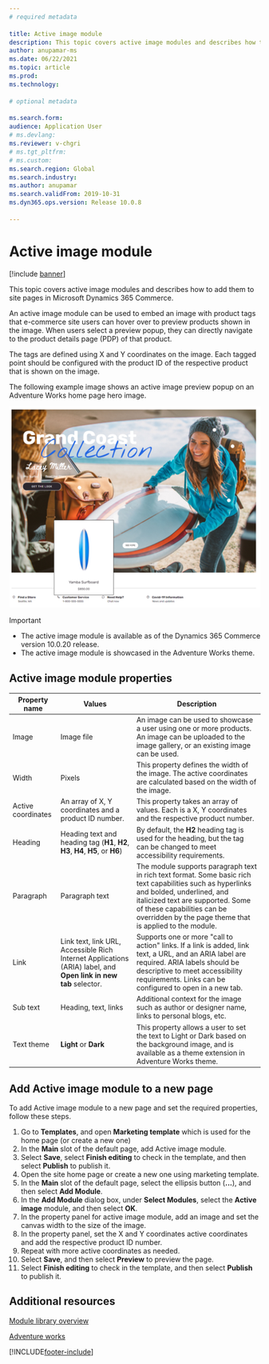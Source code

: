 ```yaml
---
# required metadata

title: Active image module
description: This topic covers active image modules and describes how to add them to site pages in Microsoft Dynamics 365 Commerce.
author: anupamar-ms
ms.date: 06/22/2021
ms.topic: article
ms.prod: 
ms.technology: 

# optional metadata

ms.search.form: 
audience: Application User
# ms.devlang: 
ms.reviewer: v-chgri
# ms.tgt_pltfrm: 
# ms.custom: 
ms.search.region: Global
ms.search.industry: 
ms.author: anupamar
ms.search.validFrom: 2019-10-31
ms.dyn365.ops.version: Release 10.0.8

---
```

# Active image module

[!include [banner](includes/banner.md)]

This topic covers active image modules and describes how to add them to site pages in Microsoft Dynamics 365 Commerce.

An active image module can be used to embed an image with product tags that e-commerce site users can hover over to preview products shown in the image. When users select a preview popup, they can directly navigate to the product details page (PDP) of that product. 

The tags are defined using X and Y coordinates on the image. Each tagged point should be configured with the product ID of the respective product that is shown on the image.

The following example image shows an active image preview popup on an Adventure Works home page hero image.

![Example of a active image module preview popup](./media/Active_image.PNG)

>[!IMPORTANT]
> - The active image module is available as of the Dynamics 365 Commerce version 10.0.20 release.
> - The active image module is showcased in the Adventure Works theme.

## Active image module properties

| Property name  | Values | Description |
|----------------|--------|-------------|
| Image          | Image file | An image can be used to showcase a user using one or more products. An image can be uploaded to the image gallery, or an existing image can be used. |
|Width| Pixels| This property defines the width of the image. The active coordinates are calculated based on the width of the image.|
|Active coordinates| An array of X, Y coordinates and a product ID number.| This property takes an array of values. Each is a X, Y coordinates and the respective product number.|
| Heading        | Heading text and heading tag (**H1**, **H2**, **H3**, **H4**, **H5**, or **H6**) | By default, the **H2** heading tag is used for the heading, but the tag can be changed to meet accessibility requirements. |
| Paragraph      | Paragraph text | The module supports paragraph text in rich text format. Some basic rich text capabilities such as hyperlinks and bolded, underlined, and italicized text are supported. Some of these capabilities can be overridden by the page theme that is applied to the module. |
| Link           | Link text, link URL, Accessible Rich Internet Applications (ARIA) label, and **Open link in new tab** selector. | Supports one or more "call to action" links. If a link is added, link text, a URL, and an ARIA label are required. ARIA labels should be descriptive to meet accessibility requirements. Links can be configured to open in a new tab. |
| Sub text|  Heading, text, links| Additional context for the image such as author or designer name, links to personal blogs, etc.|
|Text theme| **Light** or **Dark**| This property allows a user to set the text to Light or Dark based on the background image, and is available as a theme extension in Adventure Works theme. |

## Add Active image module to a new page

To add Active image module to a new page and set the required properties, follow these steps.

1. Go to **Templates**, and open **Marketing template** which is used for the home page (or create a new one)
1. In the **Main** slot of the default page, add Active image module.
1. Select **Save**, select **Finish editing** to check in the template, and then select **Publish** to publish it.
1. Open the site home page or create a new one using marketing template.
1. In the **Main** slot of the default page, select the ellipsis button (**...**), and then select **Add Module**.
1. In the **Add Module** dialog box, under **Select Modules**, select the **Active image** module, and then select **OK**.
1. In the property panel for active image module, add an image and set the canvas width to the size of the image.
1. In the property panel, set the X and Y coordinates active coordinates and add the respective product ID number.
1. Repeat with more active coordinates as needed.
1. Select **Save**, and then select **Preview** to preview the page.
1. Select **Finish editing** to check in the template, and then select **Publish** to publish it. 

## Additional resources

[Module library overview](starter-kit-overview.md)

[Adventure works]()





[!INCLUDE[footer-include](../includes/footer-banner.md)]

